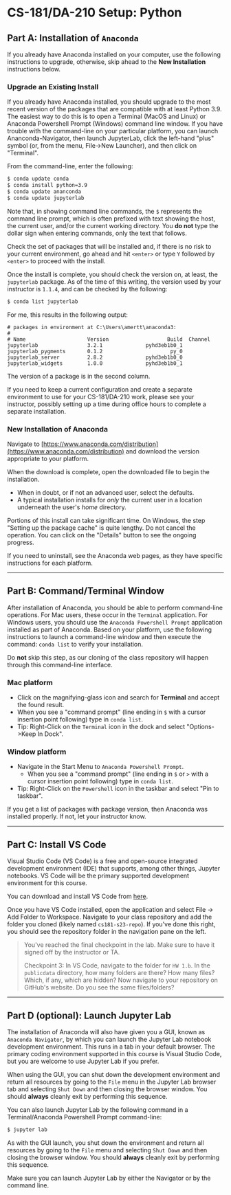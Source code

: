 # CS-181/DA-210 Setup: Python

## Part A: Installation of `Anaconda`

If you already have Anaconda installed on your computer, use the following instructions to upgrade, otherwise, skip ahead to the **New Installation** instructions below.

### Upgrade an Existing Install

If you already have Anaconda installed, you should upgrade to the most recent version of the packages that are compatible with at least Python 3.9.  The easiest way to do this is to open a Terminal (MacOS and Linux) or Anaconda Powershell Prompt (Windows) command line window. If you have trouble with the command-line on your particular platform, you can launch Ananconda-Navigator, then launch JupyterLab, click the left-hand "plus" symbol (or, from the menu, File->New Launcher), and then click on "Terminal".

From the command-line, enter the following:
```bash
$ conda update conda
$ conda install python=3.9
$ conda update ananconda
$ conda update jupyterlab
```

Note that, in showing command line commands, the `$` represents the command line prompt, which is often prefixed with text showing the host, the current user, and/or the current working directory.  You **do not** type the dollar sign when entering commands, only the text that follows.

Check the set of packages that will be installed and, if there is no risk to your current environment, go ahead and hit `<enter>` or type `Y` followed by `<enter>` to proceed with the install.

Once the install is complete, you should check the version on, at least, the `jupyterlab` package.  As of the time of this writing, the version used by your instructor is `1.1.4`, and can be checked by the following:

```bash
$ conda list jupyterlab
```

For me, this results in the following output:
```
# packages in environment at C:\Users\amertt\anaconda3:
#
# Name                    Version                   Build  Channel
jupyterlab                3.2.1              pyhd3eb1b0_1
jupyterlab_pygments       0.1.2                      py_0
jupyterlab_server         2.8.2              pyhd3eb1b0_0
jupyterlab_widgets        1.0.0              pyhd3eb1b0_1
```
The version of a package is in the second column.

If you need to keep a current configuration and create a separate environment to use for your CS-181/DA-210 work, please see your instructor, possibly setting up a time during office hours to complete a separate installation.

### New Installation of Anaconda

Navigate to [https://www.anaconda.com/distribution](https://www.anaconda.com/distribution) and download the version appropriate to your platform.

When the download is complete, open the downloaded file to begin the installation.

- When in doubt, or if not an advanced user, select the defaults.
- A typical installation installs for *only* the current user in a location underneath the user's *home* directory.

Portions of this install can take significant time.  On Windows, the step "Setting up the package cache" is quite lengthy.  Do not cancel the operation.  You can click on the "Details" button to see the ongoing progress.

If you need to uninstall, see the Anaconda web pages, as they have specific instructions for each platform.

---

## Part B: Command/Terminal Window

After installation of Anaconda, you should be able to perform command-line operations.  For Mac users, these occur in the `Terminal` application.  For Windows users, you should use the `Anaconda Powershell Prompt` application installed as part of Anaconda.  Based on your platform, use the following instructions to launch a command-line window and then execute the command: `conda list` to verify your installation.

Do **not** skip this step, as our cloning of the class repository will happen through this command-line interface.

### Mac platform

- Click on the magnifying-glass icon and search for **Terminal** and accept the found result.
- When you see a "command prompt" (line ending in `$` with a cursor insertion point following) type in `conda list`.
- Tip: Right-Click on the `Terminal` icon in the dock and select "Options->Keep In Dock".

### Window platform
- Navigate in the Start Menu to `Anaconda Powershell Prompt`.
  - When you see a "command prompt" (line ending in `$` or `>` with a cursor insertion point following) type in `conda list`.
- Tip: Right-Click on the `Powershell` icon in the taskbar and select "Pin to taskbar".

If you get a list of packages with package version, then Anaconda was installed properly.  If not, let your instructor know.

---

## Part C: Install VS Code

Visual Studio Code (VS Code) is a free and open-source integrated development environment (IDE) that supports, among other things, Jupyter notebooks.  VS Code will be the primary supported development environment for this course.

You can download and install VS Code from [here](https://code.visualstudio.com/).

Once you have VS Code installed, open the application and select File -> Add Folder to Workspace.  Navigate to your class repository and add the folder you cloned (likely named `cs181-s23-repo`).  If you've done this right, you should see the repository folder in the navigation pane on the left.

> You've reached the final checkpoint in the lab.  Make sure to have it signed off by the instructor or TA.
>
> Checkpoint 3: In VS Code, navigate to the folder for `HW 1.b`.  In the `publicdata` directory, how many folders are there?  How many files?  Which, if any, which are hidden?  Now navigate to your repository on GitHub's website.  Do you see the same files/folders?

---

## Part D (optional): Launch Jupyter Lab

The installation of Anaconda will also have given you a GUI, known as `Anaconda Navigator`, by which you can launch the Jupyter Lab notebook development environment.  This runs in a tab in your default browser.  The primary coding environment supported in this course is Visual Studio Code, but you are welcome to use Jupyter Lab if you prefer.

When using the GUI, you can shut down the development environment and return all resources by going to the `File` menu in the Jupyter Lab browser tab and selecting `Shut Down` and then closing the browser window.  You should **always** cleanly exit by performing this sequence.

You can also launch Jupyter Lab by the following command in a Terminal/Anaconda Powershell Prompt command-line:
```bash
$ jupyter lab
```
As with the GUI launch, you shut down the environment and return all resources by going to the `File` menu and selecting `Shut Down` and then closing the browser window.  You should **always** cleanly exit by performing this sequence.

Make sure you can launch Jupyter Lab by either the Navigator or by the command line.